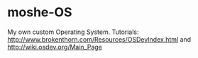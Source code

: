 # moshe-OS
My own custom Operating System. Tutorials: http://www.brokenthorn.com/Resources/OSDevIndex.html and http://wiki.osdev.org/Main_Page
